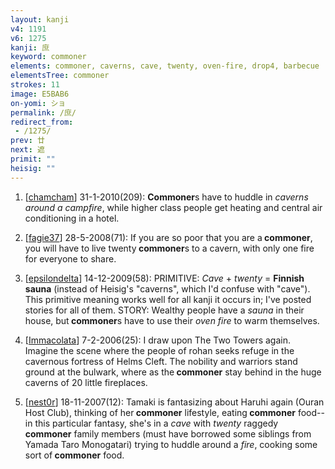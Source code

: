 ```yaml
---
layout: kanji
v4: 1191
v6: 1275
kanji: 庶
keyword: commoner
elements: commoner, caverns, cave, twenty, oven-fire, drop4, barbecue
elementsTree: commoner
strokes: 11
image: E5BAB6
on-yomi: ショ
permalink: /庶/
redirect_from:
 - /1275/
prev: 廿
next: 遮
primit: ""
heisig: ""
---
```


1) [<a href="http://kanji.koohii.com/profile/chamcham">chamcham</a>] 31-1-2010(209): <strong>Commoner</strong>s have to huddle in <em>caverns around a campfire</em>, while higher class people get heating and central air conditioning in a hotel.

2) [<a href="http://kanji.koohii.com/profile/fagie37">fagie37</a>] 28-5-2008(71): If you are so poor that you are a<strong> commoner</strong>, you will have to live twenty<strong> commoner</strong>s to a cavern, with only one fire for everyone to share.

3) [<a href="http://kanji.koohii.com/profile/epsilondelta">epsilondelta</a>] 14-12-2009(58): PRIMITIVE: <em>Cave</em> + <em>twenty</em> = <strong>Finnish sauna</strong> (instead of Heisig&#039;s &quot;caverns&quot;, which I&#039;d confuse with &quot;cave&quot;). This primitive meaning works well for all kanji it occurs in; I&#039;ve posted stories for all of them. STORY: Wealthy people have a <em>sauna</em> in their house, but<strong> commoner</strong>s have to use their <em>oven fire</em> to warm themselves.

4) [<a href="http://kanji.koohii.com/profile/Immacolata">Immacolata</a>] 7-2-2006(25): I draw upon The Two Towers again. Imagine the scene where the people of rohan seeks refuge in the cavernous fortress of Helms Cleft. The nobility and warriors stand ground at the bulwark, where as the<strong> commoner</strong> stay behind in the huge caverns of 20 little fireplaces.

5) [<a href="http://kanji.koohii.com/profile/nest0r">nest0r</a>] 18-11-2007(12): Tamaki is fantasizing about Haruhi again (Ouran Host Club), thinking of her<strong> commoner</strong> lifestyle, eating<strong> commoner</strong> food--in this particular fantasy, she&#039;s in a <em>cave</em> with <em>twenty</em> raggedy<strong> commoner</strong> family members (must have borrowed some siblings from Yamada Taro Monogatari) trying to huddle around a <em>fire</em>, cooking some sort of<strong> commoner</strong> food.

